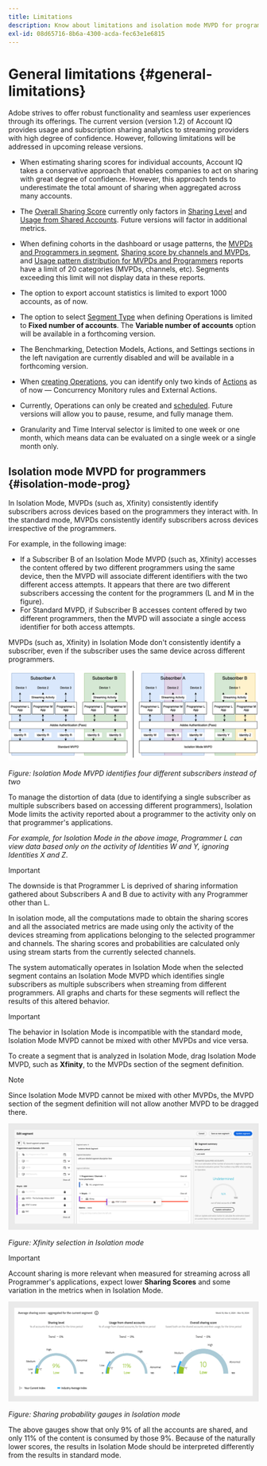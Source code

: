 ```yaml
---
title: Limitations
description: Know about limitations and isolation mode MVPD for programmers in Account IQ.
exl-id: 08d65716-8b6a-4300-acda-fec63e1e6815
---
```

# General limitations {#general-limitations}

Adobe strives to offer robust functionality and seamless user experiences through its offerings. The current version (version 1.2) of Account IQ provides usage and subscription sharing analytics to streaming providers with high degree of confidence. However, following limitations will be addressed in upcoming release versions.

* When estimating sharing scores for individual accounts, Account IQ takes a conservative approach that enables companies to act on sharing with great degree of confidence. However, this approach tends to underestimate the total amount of sharing when aggregated across many accounts.

* The [Overall Sharing Score](/help/accountiq/data-panels.md#overall-sharing-score) currently only factors in [Sharing Level](/help/accountiq/data-panels.md#sharing-level) and [Usage from Shared Accounts](/help/accountiq/data-panels.md#usage-from-shared-accounts). Future versions will factor in additional metrics.

* When defining cohorts in the dashboard or usage patterns, the [MVPDs and Programmers in segment](/help/accountiq/data-panels.md#mvpds-programmers-segment), [Sharing score by channels and MVPDs](/help/accountiq/data-panels.md#sharin-score-by-channels-and-mvpds), and [Usage pattern distribution for MVPDs and Programmers](/help/accountiq/usage-patterns.md#usage-pattern-dis-mvpds-programmers) reports have a limit of 20 categories (MVPDs, channels, etc). Segments exceeding this limit will not display data in these reports.

* The option to export account statistics is limited to export 1000 accounts, as of now.

* The option to select [Segment Type](#segment-type) when defining Operations is limited to **Fixed number of accounts**. The **Variable number of accounts** option will be available in a forthcoming version.

* The Benchmarking, Detection Models, Actions, and Settings sections in the left navigation are currently disabled and will be available in a forthcoming version.

* When [creating Operations](/help/accountiq/operations.md#create-new-operation), you can identify only two kinds of [Actions](/help/accountiq/operations.md#action) as of now — Concurrency Monitory rules and External Actions.

* Currently, Operations can only be created and [scheduled](/help/accountiq/operations.md#schedule). Future versions will allow you to pause, resume, and fully manage them.

* Granularity and Time Interval selector is limited to one week or one month, which means data can be evaluated on a single week or a single month only.

## Isolation mode MVPD for programmers {#isolation-mode-prog}

In Isolation Mode, MVPDs (such as, Xfinity) consistently identify subscribers across devices based on the programmers they interact with. In the standard mode, MVPDs consistently identify subscribers across devices irrespective of the programmers.

For example, in the following image:

* If a Subscriber B of an Isolation Mode MVPD (such as, Xfinity) accesses the content offered by two different programmers using the same device, then the MVPD will associate different identifiers with the two different access attempts. It appears that there are two different subscribers accessing the content for the programmers (L and M in the figure).
* For Standard MVPD, if Subscriber B accesses content offered by two different programmers, then the MVPD will associate a single access identifier for both access attempts. 

MVPDs (such as, Xfinity) in Isolation Mode don't consistently identify a subscriber, even if the subscriber uses the same device across different programmers.

![](assets/isolation-diff-new.png)

*Figure: Isolation Mode MVPD identifies four different subscribers instead of two*

To manage the distortion of data (due to identifying a single subscriber as multiple subscribers based on accessing different programmers), Isolation Mode limits the activity reported about a programmer to the activity only on that programmer's applications. 

*For example, for Isolation Mode in the above image, Programmer L can view data based only on the activity of Identities W and Y, ignoring Identities X and Z*.

>[!IMPORTANT]
>
> The downside is that Programmer L is deprived of sharing information gathered about Subscribers A and B due to activity with any Programmer other than L.

In isolation mode, all the computations made to obtain the sharing scores and all the associated metrics are made using only the activity of the devices streaming from applications belonging to the selected programmer and channels. The sharing scores and probabilities are calculated only using stream starts from the currently selected channels.

The system automatically operates in Isolation Mode when the selected segment contains an Isolation Mode MVPD which identifies single subscribers as multiple subscribers when streaming from different programmers. All graphs and charts for these segments will reflect the results of this altered behavior.

>[!IMPORTANT]
>
> The behavior in Isolation Mode is incompatible with the standard mode, Isolation Mode MVPD cannot be mixed with other MVPDs and vice versa.

To create a segment that is analyzed in Isolation Mode, drag Isolation Mode MVPD, such as **Xfinity**, to the MVPDs section of the segment definition. 

>[!NOTE]
>
> Since Isolation Mode MVPD cannot be mixed with other MVPDs, the MVPD section of the segment definition will not allow another MVPD to be dragged there.

![](assets/xfinity-in-segment.png)

*Figure: Xfinity selection in Isolation mode*

>[!IMPORTANT]
>
> Account sharing is more relevant when measured for streaming across all Programmer's applications, expect lower **Sharing Scores** and some variation in the metrics when in Isolation Mode.

![](assets/aggregate-sharing-isolation.png)

*Figure: Sharing probability gauges in Isolation mode*

The above gauges show that only 9% of all the accounts are shared, and only 11% of the content is consumed by those 9%. Because of the naturally lower scores, the results in Isolation Mode should be interpreted differently from the results in standard mode.

